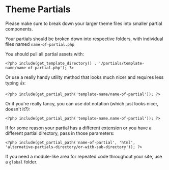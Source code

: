 # Theme Partials

Please make sure to break down your larger theme files into smaller partial components.

Your partials should be broken down into respective folders, with individual files named `name-of-partial.php`

You should pull all partial assets with:

```
<?php include(get_template_directory() . '/partials/template-name/name-of-partial.php'); ?>
```

Or use a really handy utility method that looks much nicer and requires less typing :thumbsup::

```
<?php include(get_partial_path('template-name/name-of-partial')); ?>
```

Or if you're really fancy, you can use dot notation (which just looks nicer, doesn't it?):

```
<?php include(get_partial_path('template-name.name-of-partial')); ?>
```

If for some reason your partial has a different extension or you have a different partial directory, pass in those parameters:

```
<?php include(get_partial_path('name-of-partial', 'html', 'alternative-partials-directory/or-with-sub-directory')); ?>
```

If you need a module-like area for repeated code throughout your site, use a `global` folder.
